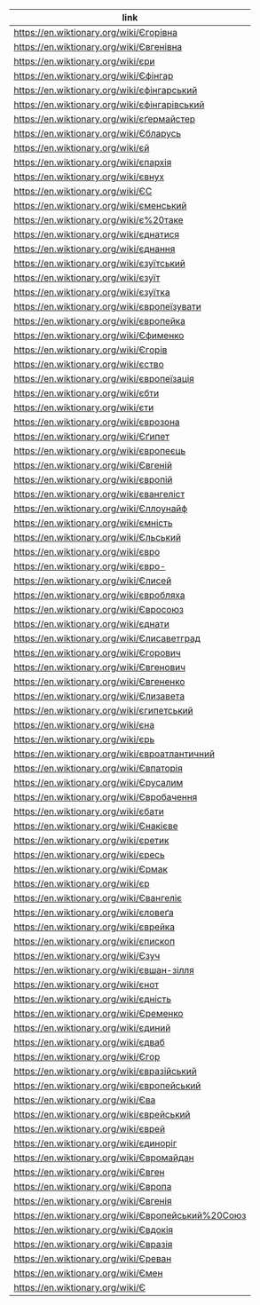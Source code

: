 |link|
|----|
|https://en.wiktionary.org/wiki/Єгорівна|
|https://en.wiktionary.org/wiki/Євгенівна|
|https://en.wiktionary.org/wiki/єри|
|https://en.wiktionary.org/wiki/Єфінгар|
|https://en.wiktionary.org/wiki/єфінгарський|
|https://en.wiktionary.org/wiki/єфінгарівський|
|https://en.wiktionary.org/wiki/єґермайстер|
|https://en.wiktionary.org/wiki/Єбларусь|
|https://en.wiktionary.org/wiki/єй|
|https://en.wiktionary.org/wiki/єпархія|
|https://en.wiktionary.org/wiki/євнух|
|https://en.wiktionary.org/wiki/ЄС|
|https://en.wiktionary.org/wiki/єменський|
|https://en.wiktionary.org/wiki/є%20таке|
|https://en.wiktionary.org/wiki/єднатися|
|https://en.wiktionary.org/wiki/єднання|
|https://en.wiktionary.org/wiki/єзуїтський|
|https://en.wiktionary.org/wiki/єзуїт|
|https://en.wiktionary.org/wiki/єзуїтка|
|https://en.wiktionary.org/wiki/європеїзувати|
|https://en.wiktionary.org/wiki/європейка|
|https://en.wiktionary.org/wiki/Єфименко|
|https://en.wiktionary.org/wiki/Єгорів|
|https://en.wiktionary.org/wiki/єство|
|https://en.wiktionary.org/wiki/європеїзація|
|https://en.wiktionary.org/wiki/єбти|
|https://en.wiktionary.org/wiki/єти|
|https://en.wiktionary.org/wiki/єврозона|
|https://en.wiktionary.org/wiki/Єґипет|
|https://en.wiktionary.org/wiki/європеєць|
|https://en.wiktionary.org/wiki/Євгеній|
|https://en.wiktionary.org/wiki/європій|
|https://en.wiktionary.org/wiki/євангеліст|
|https://en.wiktionary.org/wiki/Єллоунайф|
|https://en.wiktionary.org/wiki/ємність|
|https://en.wiktionary.org/wiki/Єльський|
|https://en.wiktionary.org/wiki/євро|
|https://en.wiktionary.org/wiki/євро-|
|https://en.wiktionary.org/wiki/Єлисей|
|https://en.wiktionary.org/wiki/євробляха|
|https://en.wiktionary.org/wiki/Євросоюз|
|https://en.wiktionary.org/wiki/єднати|
|https://en.wiktionary.org/wiki/Єлисаветград|
|https://en.wiktionary.org/wiki/Єгорович|
|https://en.wiktionary.org/wiki/Євгенович|
|https://en.wiktionary.org/wiki/Євгененко|
|https://en.wiktionary.org/wiki/Єлизавета|
|https://en.wiktionary.org/wiki/єгипетський|
|https://en.wiktionary.org/wiki/єна|
|https://en.wiktionary.org/wiki/єрь|
|https://en.wiktionary.org/wiki/євроатлантичний|
|https://en.wiktionary.org/wiki/Євпаторія|
|https://en.wiktionary.org/wiki/Єрусалим|
|https://en.wiktionary.org/wiki/Євробачення|
|https://en.wiktionary.org/wiki/єбати|
|https://en.wiktionary.org/wiki/Єнакієве|
|https://en.wiktionary.org/wiki/єретик|
|https://en.wiktionary.org/wiki/єресь|
|https://en.wiktionary.org/wiki/Єрмак|
|https://en.wiktionary.org/wiki/єр|
|https://en.wiktionary.org/wiki/Євангеліє|
|https://en.wiktionary.org/wiki/єловеґа|
|https://en.wiktionary.org/wiki/єврейка|
|https://en.wiktionary.org/wiki/єпископ|
|https://en.wiktionary.org/wiki/Єзуч|
|https://en.wiktionary.org/wiki/євшан-зілля|
|https://en.wiktionary.org/wiki/єнот|
|https://en.wiktionary.org/wiki/єдність|
|https://en.wiktionary.org/wiki/Єременко|
|https://en.wiktionary.org/wiki/єдиний|
|https://en.wiktionary.org/wiki/єдваб|
|https://en.wiktionary.org/wiki/Єгор|
|https://en.wiktionary.org/wiki/євразійський|
|https://en.wiktionary.org/wiki/європейський|
|https://en.wiktionary.org/wiki/Єва|
|https://en.wiktionary.org/wiki/єврейський|
|https://en.wiktionary.org/wiki/єврей|
|https://en.wiktionary.org/wiki/єдиноріг|
|https://en.wiktionary.org/wiki/Євромайдан|
|https://en.wiktionary.org/wiki/Євген|
|https://en.wiktionary.org/wiki/Європа|
|https://en.wiktionary.org/wiki/Євгенія|
|https://en.wiktionary.org/wiki/Європейський%20Союз|
|https://en.wiktionary.org/wiki/Євдокія|
|https://en.wiktionary.org/wiki/Євразія|
|https://en.wiktionary.org/wiki/Єреван|
|https://en.wiktionary.org/wiki/Ємен|
|https://en.wiktionary.org/wiki/Є|
